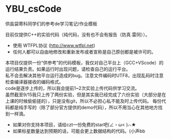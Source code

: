 # YBU_csCode
供盐袋寄科同学们的参考de学习笔记/作业模板  

目前仅提供C++的实验代码（纯代码，没有也不会有报告（防真.雷同））。  

* 使用 WTFPL协议 (http://www.wtfpl.net)
* 任何人都可以自由地修改和重新发布或者宣称是自己原创都是被许可的。
  
本项目仅提供一份“供参考”的代码模板，我仅对自己平台上（GCC+VScode）的运行结果负责。如果运行时出现问题，请检查自己的运行平台。  
私不会去解决其他平台运行造成的bug。注意文件编码时UTF8，出现乱码时注意检查编译器接收的编码格式。  
code是逐步上传的，所以我会提前1~2次实验上传代码供学习交流。  
虽然截至9/15我只上传了两份实验，但是其实我已经完成了六份实验（大部分是在上课的时候偷偷搓的），只是没有git，所以不必担心私不能及时上传代码。
每份代码都是纯手写的（除了部分官方提供的demo代码），所以不用当心在其他地方找到一样滴。

* 如果对你支持本项目，请给czt一份免费的star吧(∠・ω< )⌒★
* 如果标星数量达到预期的话，可能会更上数据结构的代码。(小声bb

